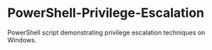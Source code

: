 # PowerShell-Privilege-Escalation
PowerShell script demonstrating privilege escalation techniques on Windows.
